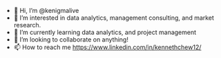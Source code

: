 - 👋 Hi, I’m @kenigmalive
- 👀 I’m interested in data analytics, management consulting, and market research.
- 🌱 I’m currently learning data analytics, and project management
- 💞️ I’m looking to collaborate on anything!
- 📫 How to reach me https://www.linkedin.com/in/kennethchew12/

<!---
kenigmalive/kenigmalive is a ✨ special ✨ repository because its `README.md` (this file) appears on your GitHub profile.
You can click the Preview link to take a look at your changes.
--->
